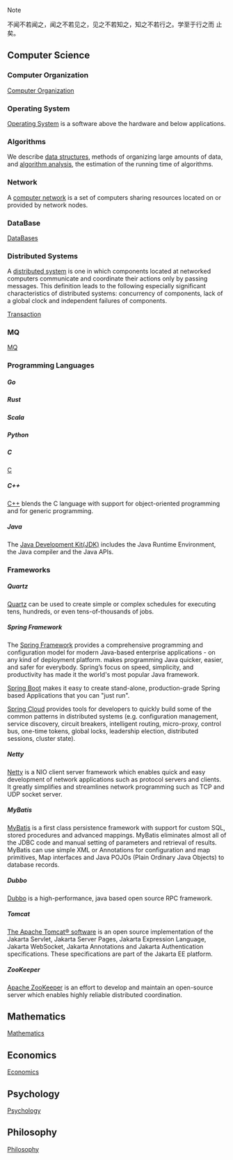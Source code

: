 > [!NOTE]
>
> 不闻不若闻之，闻之不若见之，见之不若知之，知之不若行之。学至于行之而 止矣。

## Computer Science


### Computer Organization

[Computer Organization](/docs/CS/CO/CO.md)

### Operating System

[Operating System](/docs/CS/OS/OS.md) is a software above the hardware and  below applications.


### Algorithms

We describe [data structures](/docs/CS/Algorithms/Algorithms.md?id=data-structures), methods of organizing large amounts of data, and [algorithm analysis](/docs/CS/Algorithms/Algorithms.md?id=algorithm-analysis), the estimation of the running time of algorithms.


### Network

A [computer network](/docs/CS/CN/CN.md) is a set of computers sharing resources located on or provided by network nodes.


### DataBase

[DataBases](/docs/CS/DB/DB.md)

### Distributed Systems

A [distributed system](/docs/CS/Distributed/Distributed_Systems.md) is one in which components located at networked computers communicate and coordinate their actions only by passing messages.
This definition leads to the following especially significant characteristics of distributed systems: concurrency of components, lack of a global clock and independent failures of components.


[Transaction](/docs/CS/Transaction.md)

### MQ

[MQ](/docs/CS/MQ/MQ.md)

### Programming Languages

##### Go

##### Rust

##### Scala

##### Python

##### C

[C](/docs/CS/C/C.md)

##### C++

[C++](/docs/CS/C++/C++.md) blends the C language with support for object-oriented programming and for generic programming.

##### Java

The [Java Development Kit(JDK)](/docs/CS/Java/JDK/JDK.md) includes the Java Runtime Environment, the Java compiler and the Java APIs.

### Frameworks

##### Quartz

[Quartz](/docs/CS/Java/Quartz/Quartz.md) can be used to create simple or complex schedules for executing tens, hundreds, or even tens-of-thousands of jobs.

##### Spring Framework

The [Spring Framework](/docs/CS/Java/Spring/Spring.md) provides a comprehensive programming and configuration model for modern Java-based enterprise applications - on any kind of deployment platform. makes programming Java quicker, easier, and safer for everybody.
Spring’s focus on speed, simplicity, and productivity has made it the world's most popular Java framework.

[Spring Boot](/docs/CS/Java/Spring_Boot/Spring_Boot.md) makes it easy to create stand-alone, production-grade Spring based Applications that you can "just run".

[Spring Cloud](/docs/CS/Java/Spring_Cloud/Spring_Cloud.md) provides tools for developers to quickly build some of the common patterns in distributed systems 
(e.g. configuration management, service discovery, circuit breakers, intelligent routing, micro-proxy, control bus, one-time tokens, global locks, leadership election, distributed sessions, cluster state).

##### Netty

[Netty](/docs/CS/Java/Netty/Netty.md) is a NIO client server framework which enables quick and easy development of network applications such as protocol servers and clients. It greatly simplifies and streamlines network programming such as TCP and UDP socket server.

##### MyBatis

[MyBatis](/docs/CS/Java/MyBatis/MyBatis.md) is a first class persistence framework with support for custom SQL, stored procedures and advanced mappings. MyBatis eliminates almost all of the JDBC code and manual setting of parameters and retrieval of results. MyBatis can use simple XML or Annotations for configuration and map primitives, Map interfaces and Java POJOs (Plain Ordinary Java Objects) to database records.

##### Dubbo

[Dubbo](/docs/CS/Java/Dubbo/Dubbo.md) is a high-performance, java based open source RPC framework.

##### Tomcat

[The Apache Tomcat® software](/docs/CS/Java/Tomcat/Tomcat.md) is an open source implementation of the Jakarta Servlet, Jakarta Server Pages, Jakarta Expression Language, Jakarta WebSocket, Jakarta Annotations and Jakarta Authentication specifications. These specifications are part of the Jakarta EE platform.

##### ZooKeeper

[Apache ZooKeeper](/docs/CS/Java/ZooKeeper/ZooKeeper.md) is an effort to develop and maintain an open-source server which enables highly reliable distributed coordination.


## Mathematics

[Mathematics](/docs/Mathematics/Mathematics.md)

## Economics

[Economics](/docs/Economics/Economics.md)

## Psychology

[Psychology](/docs/Psychology/Psychology.md)

## Philosophy

[Philosophy](/docs/Philosophy/Philosophy.md)
